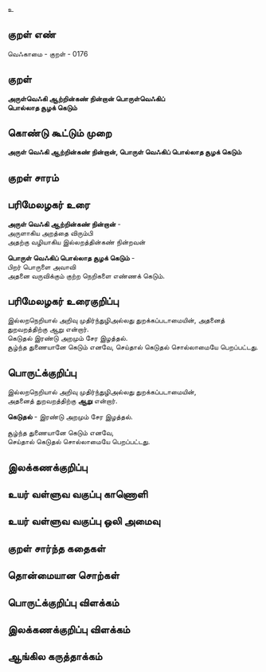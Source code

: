 உ

## குறள் எண் 

வெஃகாமை - குறள் - 0176  

## குறள் 

**அருள்வெஃகி ஆற்றின்கண் நின்றான் பொருள்வெஃகிப்  
பொல்லாத சூழக் கெடும்** 

## கொண்டு கூட்டும் முறை

**அருள் வெஃகி ஆற்றின்கண் நின்றான், பொருள் வெஃகிப் பொல்லாத சூழக் கெடும்**

## குறள் சாரம் 


## பரிமேலழகர் உரை

**அருள் வெஃகி ஆற்றின்கண் நின்றான்** -  
அருளாகிய அறத்தை விரும்பி  
அதற்கு வழியாகிய இல்லறத்தின்கண் நின்றவன்  

**பொருள் வெஃகிப் பொல்லாத சூழக் கெடும்** -  
பிறர் பொருளை அவாவி  
அதனை வருவிக்கும் குற்ற நெறிகளை எண்ணக் கெடும்.

## பரிமேலழகர் உரைகுறிப்பு   

இல்லறநெறியால் அறிவு முதிர்ந்துழிஅல்லது துறக்கப்படாமையின், அதனைத் துறவறத்திற்கு ஆறு என்றார்.   
கெடுதல் இரண்டு அறமும் சேர இழத்தல்.  
சூழ்ந்த துணையானே கெடும் எனவே, செய்தால் கெடுதல் சொல்லாமையே பெறப்பட்டது.  

## பொருட்க்குறிப்பு 


இல்லறநெறியால் அறிவு முதிர்ந்துழிஅல்லது துறக்கப்படாமையின்,  
அதனைத் துறவறத்திற்கு **ஆறு** என்றார்.  

**கெடுதல்** -  இரண்டு அறமும் சேர இழத்தல்.  

சூழ்ந்த துணையானே கெடும் எனவே,  
செய்தால் கெடுதல் சொல்லாமையே பெறப்பட்டது.  

## இலக்கணக்குறிப்பு  


## உயர் வள்ளுவ வகுப்பு காணொளி


## உயர் வள்ளுவ வகுப்பு ஒலி அமைவு 

 
## குறள் சார்ந்த கதைகள் 


## தொன்மையான சொற்கள்


## பொருட்க்குறிப்பு விளக்கம்


## இலக்கணக்குறிப்பு விளக்கம்


## ஆங்கில கருத்தாக்கம் 


